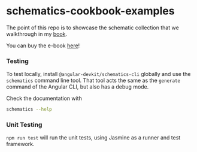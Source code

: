 # schematics-cookbook-examples

The point of this repo is to showcase the schematic collection that we walkthrough in my [book](https://github.com/zbennett10/schematics-cookbook-examples.git).

You can buy the e-book [here](google.com)!

### Testing

To test locally, install `@angular-devkit/schematics-cli` globally and use the `schematics` command line tool. That tool acts the same as the `generate` command of the Angular CLI, but also has a debug mode.

Check the documentation with
```bash
schematics --help
```

### Unit Testing

`npm run test` will run the unit tests, using Jasmine as a runner and test framework.
